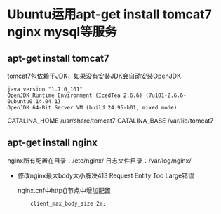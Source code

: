 # Ubuntu运用apt-get install tomcat7 nginx mysql等服务

## apt-get install tomcat7

tomcat7包依赖于JDK，如果没有安装JDK会自动安装OpenJDK
```
java version "1.7.0_101"
OpenJDK Runtime Environment (IcedTea 2.6.6) (7u101-2.6.6-0ubuntu0.14.04.1)
OpenJDK 64-Bit Server VM (build 24.95-b01, mixed mode)
```

CATALINA_HOME  /usr/share/tomcat7
CATALINA_BASE /var/lib/tomcat7

## apt-get install nginx

nginx所有配置在目录：/etc/nginx/
日志文件目录：/var/log/nginx/

* 修改nginx最大body大小解决413 Request Entity Too Large错误

	nginx.cnf中http{}节点中增加配置

	```
		client_max_body_size 2m;
	```



